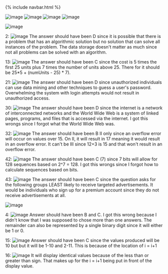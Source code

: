{% include navbar.html %}

![image](https://user-images.githubusercontent.com/88810038/165173745-3841a363-7ca9-46fc-9c23-607e0cb4c0c2.png)
![image](https://user-images.githubusercontent.com/88810038/165173872-dc195800-3804-4a6c-a334-b3af8ca485e3.png)
![image](https://user-images.githubusercontent.com/88810038/165174002-34a5088f-4a2f-48ba-8487-5126f421e31a.png)
![image](https://user-images.githubusercontent.com/88810038/165174071-c1d767a8-f1f6-4ded-8767-d5c976d1eb09.png)

![image](https://user-images.githubusercontent.com/88810038/166331029-c1aa9f08-0bc2-40e2-9904-c6b043ddf2c5.png)

2: ![image](https://user-images.githubusercontent.com/88810038/166331176-8fc64ee3-6e59-42d0-b647-06c22f7bf786.png)
The answer should have been D since it is possible that there is a problem that has an algorithmic solution but no solution that can solve all instances of the problem. The data storage doesn't matter as much since not all problems can be solved with an algorithm. 

13: ![image](https://user-images.githubusercontent.com/88810038/166415071-ea396b01-fe8f-4580-8e89-3ce3703f119c.png)
The answer should have been C since the cost is 5 times the first 25 units plus 7 times the number of units above 25. There for it should be 25*5 + (numUnits - 25) * 7). 

21: ![image](https://user-images.githubusercontent.com/88810038/166415238-74909cf6-40dd-466d-9682-9a828db9b662.png)
The answer should have been D since unauthorized individuals can use data mining and other techniques to guess a user's password. Overwhelming the system with login attempts would not result in unauthorized access.

30: ![image](https://user-images.githubusercontent.com/88810038/166415373-4aa5251e-c5a2-4363-9e17-a2cb60236c5c.png)
The answer should have been D since the internet is a network of interconnected networks and the World Wide Web is a system of linked pages, programs, and files that is accessed via the internet. I got this wrongs since I forgot what the World Wide Web was.

32: ![image](https://user-images.githubusercontent.com/88810038/166416429-e2bfbc27-d1b9-4c78-aa08-d71ea450b58a.png)
The answer should have been B II only since an overflow error will occur on values over 15. On II, it will result in 17 meaning it would result in an overflow error. It can't be III since 12+3 is 15 and that won't result in an overflow error.

42: ![image](https://user-images.githubusercontent.com/88810038/166415600-e946d1cf-94c4-43f4-8157-75aa28441310.png)
The answer should have been C (7) since 7 bits will allow for 128 sequences based on 2^7 = 128. I got this wrongs since I forgot how to calculate sequences based on bits. 

43: ![image](https://user-images.githubusercontent.com/88810038/166415778-5b5dd3af-77f1-473e-8776-365de94976e8.png)
The answer should have been C since the question asks for the following groups LEAST likely to receive targeted advertisements. It would be individuals who sign up for a premium account since they do not receive advertisements at all.

![image](https://user-images.githubusercontent.com/88810038/167219757-6ca289ef-4d71-41d7-8615-8b60edade7ba.png)

4: ![image](https://user-images.githubusercontent.com/88810038/167219834-d3d4d132-3f9a-4581-9df4-93a0ee0685a5.png)
Answer should have been B and C. I got this wrong because I didn't know that I was supposed to chose more than one answers. The remainder can also be represented by a single binary digit since it will either be 1 or 0. 

15: ![image](https://user-images.githubusercontent.com/88810038/167219995-8ecd5a39-0851-4434-9a36-e6693dcd0707.png)
Answer should have been C since the values produced will be 10 but but it will be 1-10 and 2-11. This is because of the location of i = i+1

16: ![image](https://user-images.githubusercontent.com/88810038/167220176-372cfec1-c240-4ae4-a2cb-f9d78dd60dc6.png)
It will display identical values because of the less than or greater than sign. That makes up for the i = i+1 being put in front of the display value.
